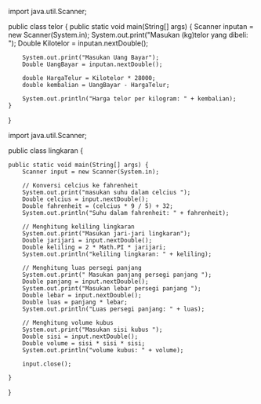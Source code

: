 import java.util.Scanner;

public class telor {
    public static void main(String[] args) {
        Scanner inputan  = new Scanner(System.in);
        System.out.print("Masukan (kg)telor yang dibeli: ");
        Double Kilotelor = inputan.nextDouble();
        
        System.out.print("Masukan Uang Bayar");
        Double UangBayar = inputan.nextDouble();

        double HargaTelur = Kilotelor * 28000;
        double kembalian = UangBayar - HargaTelur;

        System.out.println("Harga telor per kilogram: " + kembalian);
    }
}


import java.util.Scanner;

public class lingkaran {

    public static void main(String[] args) {
        Scanner input = new Scanner(System.in);

        // Konversi celcius ke fahrenheit
        System.out.print("masukan suhu dalam celcius ");
        Double celcius = input.nextDouble();
        Double fahrenheit = (celcius * 9 / 5) + 32;
        System.out.println("Suhu dalam fahrenheit: " + fahrenheit);

        // Menghitung keliling lingkaran
        System.out.print("Masukan jari-jari lingkaran");
        Double jarijari = input.nextDouble();
        Double keliling = 2 * Math.PI * jarijari;
        System.out.println("keliling lingkaran: " + keliling);

        // Menghitung luas persegi panjang
        System.out.print(" Masukan panjang persegi panjang ");
        Double panjang = input.nextDouble();
        System.out.print("Masukan lebar persegi panjang ");
        Double lebar = input.nextDouble();
        Double luas = panjang * lebar;
        System.out.println("Luas persegi panjang: " + luas);

        // Menghitung volume kubus
        System.out.print("Masukan sisi kubus ");
        Double sisi = input.nextDouble();
        Double volume = sisi * sisi * sisi;
        System.out.println("volume kubus: " + volume);

        input.close();
    
    }
}
